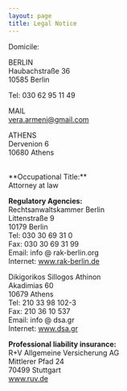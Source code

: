 ```yaml
---
layout: page
title: Legal Notice
---
```


Domicile:


BERLIN <br>
Haubachstraße 36 <br>
10585 Berlin

Tel: 030 62 95 11 49


MAIL <br>
vera.armeni@gmail.com


ATHENS <br>
Dervenion 6 <br>
10680 Athens


<br>
**Occupational Title:** <br>
Attorney at law

**Regulatory Agencies:** <br>
Rechtsanwaltskammer Berlin <br>
Littenstraße 9 <br>
10179 Berlin <br>
Tel: 030 30 69 31 0 <br>
Fax: 030 30 69 31 99 <br>
Email: info @ rak-berlin.org <br>
Internet: www.rak-berlin.de <br>


Dikigorikos Sillogos Athinon <br>
Akadimias 60 <br>
10679 Athens <br>
Tel: 210 33 98 102-3 <br>
Fax: 210 36 10 537 <br>
Email: info @ dsa.gr <br>
Internet: www.dsa.gr <br>


**Professional liability insurance:** <br>
R+V Allgemeine Versicherung AG <br>
Mittlerer Pfad 24 <br>
70499 Stuttgart <br>
www.ruv.de <br>